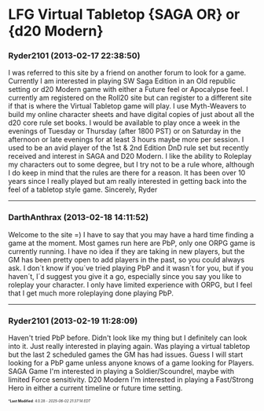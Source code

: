 # LFG Virtual Tabletop {SAGA OR} or {d20 Modern}

### **Ryder2101** (2013-02-17 22:38:50)

I was referred to this site by a friend on another forum to look for a game.
Currently I am interested in playing SW Saga Edition in an Old republic setting or d20 Modern game with either a Future feel or Apocalypse feel.
I currently am registered on the Roll20 site but can register to a different site if that is where the Virtual Tabletop game will play.
I use Myth-Weavers to build my online character sheets and have digital copies of just about all the d20 core rule set books.
I would be available to play once a week in the evenings of Tuesday or Thursday (after 1800 PST) or on Saturday in the afternoon or late evenings for at least 3 hours maybe more per session.
I used to be an avid player of the 1st & 2nd Edition DnD rule set but recently received and interest in SAGA and D20 Modern. I like the ability to Roleplay my characters out to some degree, but I try not to be a rule whore, although I do keep in mind that the rules are there for a reason. It has been over 10 years since I really played but am really interested in getting back into the feel of a tabletop style game.
Sincerely,
Ryder

---

### **DarthAnthrax** (2013-02-18 14:11:52)

Welcome to the site =)
I have to say that you may have a hard time finding a game at the moment. Most games run here are PbP, only one ORPG game is currently running. I have no idea if they are taking in new players, but the GM has been pretty open to add players in the past, so you could always ask.
I don´t know if you´ve tried playing PbP and it wasn´t for you, but if you haven´t, I´d suggest you give it a go, especially since you say you like to roleplay your character. I only have limited experience with ORPG, but I feel that I get much more roleplaying done playing PbP.

---

### **Ryder2101** (2013-02-19 11:28:09)

Haven't tried PbP before. Didn't look like my thing but I definitely can look into it. Just really interested in playing again. Was playing a virtual tabletop but the last 2 scheduled games the GM has had issues.
Guess I will start looking for a PbP game unless anyone knows of a game looking for Players.
SAGA Game I'm interested in playing a Soldier/Scoundrel, maybe with limited Force sensitivity.
D20 Modern I'm interested in playing a Fast/Strong Hero in either a current timeline or future time setting.



<span style="font-size: 0.5em;">***Last Modified**: 4.0.28 - *2025-06-02 21:37:14 EDT*</span>